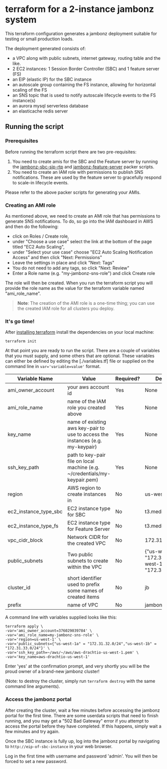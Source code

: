 # terraform for a 2-instance jambonz system

This terraform configuration generates a jambonz deployment suitable for testing or small production loads.

The deployment generated consists of:

- a VPC along with public subnets, internet gateway, routing table and the like.
- 2 EC2 instances: 1 Session Border Controller (SBC) and 1 feature server (FS)
- an EIP (elastic IP) for the SBC instance
- an autoscale group containing the FS instance, allowing for horizontal scaling of the FS
- an SNS topic that is used to notify autoscale lifecycle events to the FS instance(s)
- an aurora mysql serverless database
- an elasticache redis server

## Running the script

### Prerequisites

Before running the terraform script there are two pre-requisites:

1.  You need to create amis for the SBC and the Feature server by running the [jambonz-sbc-sip-rtp](../../packer/jambonz-sbc-sip-rtp) and [jambonz-feature-server](../../packer/jambonz-feature-server) packer scripts.
1. You need to create an IAM role with permissions to publish SNS notifications.  These are used by the feature server to gracefully respond to scale-in lifecycle events.

Please refer to the above packer scripts for generating your AMIs.

### Creating an AMI role
As mentioned above, we need to create an AMI role that has permissions to generate SNS notifications. To do, so go into the IAM dashboard in AWS and then do the following:
- click on Roles / Create role,
- under "Choose a use case" select the link at the bottom of the page titled "EC2 Auto Scaling",
- under "Select your use case"  choose "EC2 Auto Scaling Notification Access" and then click "Next: Permissions"
- Leave the settings in place and click "Next: Tags"
- You do not need to add any tags, so click "Next: Review"
- Enter a Role name (e.g. "my-jambonz-sns-role") and click Create role

The role will then be created. When you run the terraform script you will provide the role name as the value for the terraform variable named "ami_role_name".

> **Note**: The creation of the AMI role is a one-time thing; you can use the created IAM role for all clusters you deploy.

### It's go time!

After [installing terraform](https://learn.hashicorp.com/terraform/getting-started/install.html) install the dependencies on your local machine:

```
terraform init
```

At that point you are ready to run the script.  There are a couple of variables that you must supply, and some others that are optional.  These variables can either be defined by editing the [./variables.tf] file or supplied on the command line in `var='variable=value'` format.

|Variable Name|Value|Required?|Default Value|
|-----|----|------|-----|
|ami_owner_account|your aws account id|Yes|None|
|ami_role_name|name of the IAM role you created above|Yes|None|
|key_name|name of existing aws key-pair to use to access the instances (e.g. my-keypair)|Yes|None|
|ssh_key_path|path to key-pair file on local machine (e.g. ~/credentials/my-keypair.pem)|Yes|None|
|region|AWS region to create instances in|No|us-west-1|
|ec2_instance_type_sbc|EC2 instance type for SBC|No|t3.medium|
|ec2_instance_type_fs|EC2 instance type for Feature Server|No|t3.medium|
|vpc_cidr_block|Network CIDR for the created VPC|No|172.31.0.0/16|
|public_subnets|Two public subnets to create within the VPC|No|{"us-west-1a" = "172.31.32.0/24""us-west-1b" = "172.31.33.0/24"}|
|cluster_id|short identifier used to prefix some names of created items|No|jb|
|prefix|name of VPC|No|jambonz|

A command line with variables supplied looks like this:

```
terraform apply \
-var='ami_owner_account=376029039784' \
-var='ami_role_name=my-jambonz-sns-role' \
-var='region=us-west-1' \
-var='public_subnets={"us-west-1a" = "172.31.32.0/24","us-west-1b" = "172.31.33.0/24"}' \
-var='ssh_key_path=~/aws/~/aws/aws-drachtio-us-west-1.pem' \
-var='key_name=aws-drachtio-us-west-1' 
```

Enter 'yes' at the confirmation prompt, and very shortly you will be the proud owner of a brand-new jambonz cluster!

(Note: to destroy the cluster, simply run `terraform destroy` with the same command line arguments).

### Access the jambonz portal

After creating the cluster, wait a few minutes before accessing the jambonz portal for the first time.  There are some userdata scripts that need to finish running, and you may get a "502 Bad Gateway" error if you attempt to access the portal before they have completed.  If this happens, simply wait a few minutes and try again.

Once the SBC instance is fully up, log into the jambonz portal by navigating to `http://eip-of-sbc-instance` in your web browser.
 
Log in the first time with username and password 'admin'.  You will then be forced to set a new password.
 
